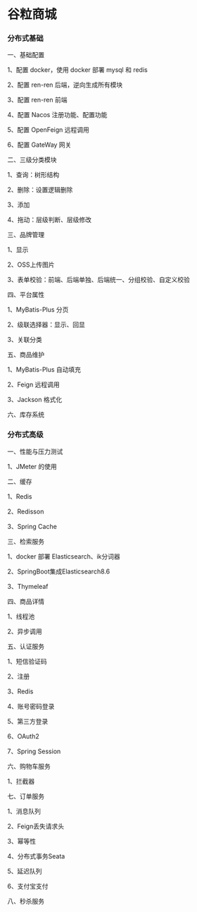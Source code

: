 # 谷粒商城

### 分布式基础

一、基础配置

1、配置 docker，使用 docker 部署 mysql 和 redis

2、配置 ren-ren 后端，逆向生成所有模块

3、配置 ren-ren 前端

4、配置 Nacos 注册功能、配置功能

5、配置 OpenFeign 远程调用

6、配置 GateWay 网关

二、三级分类模块

1、查询：树形结构

2、删除：设置逻辑删除

3、添加

4、拖动：层级判断、层级修改

三、品牌管理

1、显示

2、OSS上传图片

3、表单校验：前端、后端单独、后端统一、分组校验、自定义校验

四、平台属性

1、MyBatis-Plus 分页

2、级联选择器：显示、回显

3、关联分类

五、商品维护

1、MyBatis-Plus 自动填充

2、Feign 远程调用

3、Jackson 格式化

六、库存系统

### 分布式高级

一、性能与压力测试

1、JMeter 的使用

二、缓存

1、Redis

2、Redisson

3、Spring Cache

三、检索服务

1、docker 部署 Elasticsearch、ik分词器

2、SpringBoot集成Elasticsearch8.6

3、Thymeleaf

四、商品详情

1、线程池

2、异步调用

五、认证服务

1、短信验证码

2、注册

3、Redis

4、账号密码登录

5、第三方登录

6、OAuth2

7、Spring Session

六、购物车服务

1、拦截器

七、订单服务

1、消息队列

2、Feign丢失请求头

3、幂等性

4、分布式事务Seata

5、延迟队列

6、支付宝支付

八、秒杀服务
